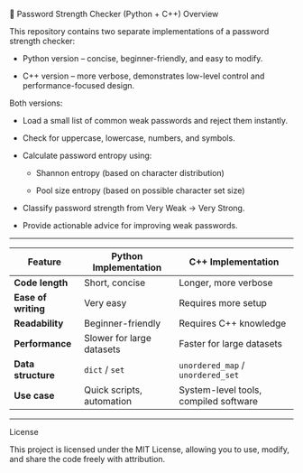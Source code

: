 🔐 Password Strength Checker (Python + C++)
Overview

This repository contains two separate implementations of a password strength checker:

* Python version – concise, beginner-friendly, and easy to modify.

* C++ version – more verbose, demonstrates low-level control and performance-focused design.

Both versions:

* Load a small list of common weak passwords and reject them instantly.

* Check for uppercase, lowercase, numbers, and symbols.

- Calculate password entropy using:

  - Shannon entropy (based on character distribution)

  - Pool size entropy (based on possible character set size)

* Classify password strength from Very Weak → Very Strong.

* Provide actionable advice for improving weak passwords.

---

| Feature             | Python Implementation     | C++ Implementation                    |
| ------------------- | ------------------------- | ------------------------------------- |
| **Code length**     | Short, concise            | Longer, more verbose                  |
| **Ease of writing** | Very easy                 | Requires more setup                   |
| **Readability**     | Beginner-friendly         | Requires C++ knowledge                |
| **Performance**     | Slower for large datasets | Faster for large datasets             |
| **Data structure**  | `dict` / `set`            | `unordered_map` / `unordered_set`     |
| **Use case**        | Quick scripts, automation | System-level tools, compiled software |

---
License

This project is licensed under the MIT License, allowing you to use, modify, and share the code freely with attribution.
